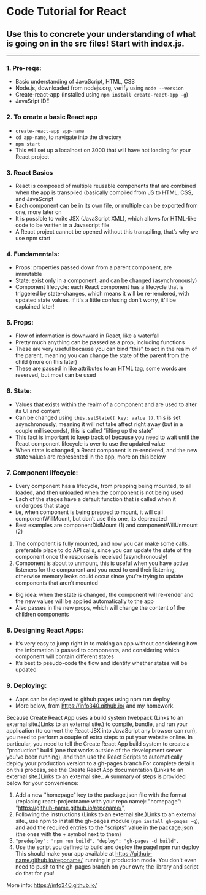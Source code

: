 # Code Tutorial for React

## Use this to concrete your understanding of what is going on in the src files! Start with **index.js.**

---

### 1. Pre-reqs:
* Basic understanding of JavaScript, HTML, CSS
* Node.js, downloaded from nodejs.org, verify using ```node --version```
* Create-react-app (installed using ```npm install create-react-app -g```)
* JavaSript IDE

### 2. To create a basic React app
* ```create-react-app app-name```
* ```cd app-name```, to navigate into the directory
* ```npm start```
* This will set up a localhost on 3000 that will have hot loading for your React project

### 3.	React Basics
* React is composed of multiple reusable components that are combined when the app is transpiled (basically compiled from JS to HTML, CSS, and JavaScript
* Each component can be in its own file, or multiple can be exported from one, more later on
* It is possible to write JSX (JavaScript XML), which allows for HTML-like code to be written in a Javascript file
* A React project cannot be opened without this transpiling, that’s why we use npm start

### 4.	Fundamentals:
* Props: properties passed down from a parent component, are immutable
* State: exist only in a component, and can be changed (asynchronously)
* Component lifecycle: each React component has a lifecycle that is triggered by state-changes, which means it will be re-rendered, with updated state values. If it's a little confusing don't worry, it'll be explained later!

### 5.	Props:
*	Flow of information is downward in React, like a waterfall
*	Pretty much anything can be passed as a prop, including functions
*	These are very useful because you can bind “this” to act in the realm of the parent, meaning you can change the state of the parent from the child (more on this later)
*	These are passed in like attributes to an HTML tag, some words are reserved, but most can be used

### 6. State:
* Values that exists within the realm of a component and are used to alter its UI and content
* Can be changed using ```this.setState({ key: value })```, this is set asynchronously, meaning it will not take affect right away (but in a couple milliseconds), this is called “lifting up the state”
* This fact is important to keep track of because you need to wait until the React component lifecycle is over to use the updated value
* When state is changed, a React component is re-rendered, and the new state values are represented in the app, more on this below

### 7.	Component lifecycle:
*	Every component has a lifecycle, from prepping being mounted, to all loaded, and then unloaded when the component is not being used
*	Each of the stages have a default function that is called when it undergoes that stage
*	i.e, when component is being prepped to mount, it will call componentWillMount, but don’t use this one, its deprecated
* Best examples are componentDidMount (1) and componentWillUnmount (2)
1. The component is fully mounted, and now you can make some calls, preferable place to do API calls, since you can update the state of the component once the response is received (asynchronously)
2. Component is about to unmount, this is useful when you have active listeners for the component and you need to end their listening, otherwise memory leaks could occur since you’re trying to update components that aren’t mounted
* Big idea: when the state is changed, the component will re-render and the new values will be applied automatically to the app
* Also passes in the new props, which will change the content of the children components

### 8. Designing React Apps:
* It’s very easy to jump right in to making an app without considering how the information is passed to components, and considering which component will contain different states
* It’s best to pseudo-code the flow and identify whether states will be updated

### 9. Deploying:
*	Apps can be deployed to github pages using npm run deploy
*	More below, from https://info340.github.io/ and my homework.

Because Create React App uses a build system (webpack (Links to an external site.)Links to an external site.) to compile, bundle, and run your application (to convert the React JSX into JavaScript any browser can run), you need to perform a couple of extra steps to put your website online. In particular, you need to tell the Create React App build system to create a "production" build (one that works outside of the development server you've been running), and then use the React Scripts to automatically deploy your production version to a gh-pages branch
For complete details on this process, see the Create React App documentation (Links to an external site.)Links to an external site.. A summary of steps is provided below for your convenience:

1.	Add a new "homepage" key to the package.json file with the format (replacing react-projectname with your repo name):
 "homepage": "https://github-name.github.io/reponame/",
2.	Following the instructions (Links to an external site.)Links to an external site., use npm to install the gh-pages module (```npm install gh-pages -g```), and add the required entries to the "scripts" value in the package.json (the ones with the + symbol next to them)
3.	 ```"predeploy": "npm run build",```
 ```"deploy": "gh-pages -d build", ```   
4.	Use the script you defined to build and deploy the page!
 npm run deploy
This should make your app available at https://github-name.github.io/reponame/, running in production mode. You don't even need to push to the gh-pages branch on your own; the library and script do that for you!

More info: https://info340.github.io/ 
